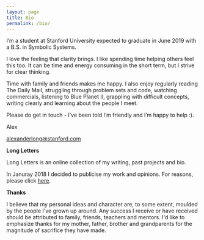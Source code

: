 ```yaml
---
layout: page
title: Bio
permalink: /bio/
---
```


I’m a student at Stanford University expected to graduate in June 2019 with a B.S. in Symbolic Systems.

I love the feeling that clarity brings. I like spending time helping others feel this too. It can be time and energy consuming in the short term, but I strive for clear thinking.

Time with family and friends makes me happy. I also enjoy regularly reading The Daily Mail, struggling through problem sets and code, watching commercials, listening to Blue Planet II, grappling with difficult concepts, writing clearly and learning about the people I meet.

Please do get in touch - I’ve been told I’m friendly and I’m happy to help :). 

Alex

[alexanderlong@stanford.com](mailto:alexanderlong@stanford.edu)

**Long Letters**

Long Letters is an online collection of my writing, past projects and bio. 

In Januray 2018 I decided to publicise my work and opinions. For reasons, please click [here](http://www.longletters.com/Reasons-why-this-website-exists/).

**Thanks**

I believe that my personal ideas and character are, to some extent, moulded by the people I've grown up around. Any success I receive or have received should be attributed to family, friends, teachers and mentors. I'd like to emphasize thanks for my mother, father, brother and grandparents for the magnitude of sacrifice they have made.

